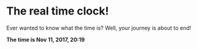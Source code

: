 # The real time clock!

Ever wanted to know what the time is? Well, your journey is about to end!

**The time is Nov 11, 2017, 20:19**
